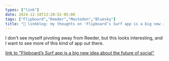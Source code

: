 ```yaml
---
types: ["link"]
date: 2024-12-18T13:20:52-05:00
tags: ["Flipboard","Reeder","Mastodon","Bluesky"]
title: "🔗 linkblog: my thoughts on 'Flipboard’s Surf app is a big new idea about the future of social'"
---
```

I don't see myself pivoting away from Reeder, but this looks interesting, and I want to see more of this kind of app out there.

[link to "Flipboard’s Surf app is a big new idea about the future of social"](https://www.theverge.com/2024/12/18/24323903/flipboard-surf-fediverse-social-web-app)
